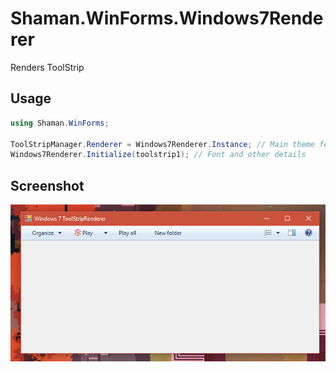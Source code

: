 # Shaman.WinForms.Windows7Renderer

Renders ToolStrip

## Usage
```csharp
using Shaman.WinForms;

ToolStripManager.Renderer = Windows7Renderer.Instance; // Main theme features
Windows7Renderer.Initialize(toolstrip1); // Font and other details
```

## Screenshot
![Windows 7 Renderer screenshot](https://raw.githubusercontent.com/antiufo/Shaman.WinForms.Windows7Renderer/master/images/Windows7Renderer.png)